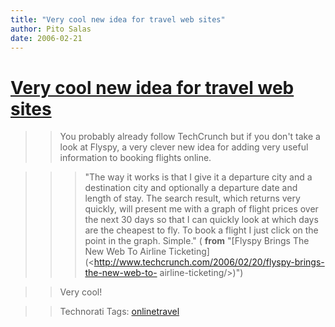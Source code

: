 ```yaml
---
title: "Very cool new idea for travel web sites"
author: Pito Salas
date: 2006-02-21
---
```

# [Very cool new idea for travel web sites](None)



>>

>> You probably already follow TechCrunch but if you don't take a look at
Flyspy, a very clever new idea for adding very useful information to booking
flights online.

>>

>>> "The way it works is that I give it a departure city and a destination
city and optionally a departure date and length of stay. The search result,
which returns very quickly, will present me with a graph of flight prices over
the next 30 days so that I can quickly look at which days are the cheapest to
fly. To book a flight I just click on the point in the graph. Simple." (
**from** "[Flyspy Brings The New Web To Airline
Ticketing](<http://www.techcrunch.com/2006/02/20/flyspy-brings-the-new-web-to-
airline-ticketing/>)")

>>

>> Very cool!

>>

>> Technorati Tags:
[onlinetravel](<http://www.technorati.com/tag/onlinetravel>)


